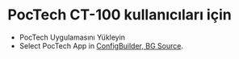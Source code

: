 # PocTech CT-100 kullanıcıları için

- PocTech Uygulamasını Yükleyin
- Select PocTech App in [ConfigBuilder, BG Source](../Configuration/Config-Builder.md#bg-source).
